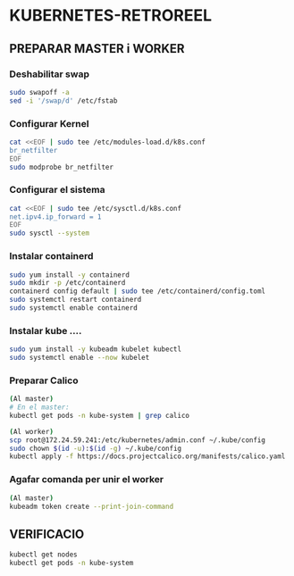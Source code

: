 # KUBERNETES-RETROREEL

## PREPARAR MASTER i WORKER
### Deshabilitar swap
```bash
sudo swapoff -a
sed -i '/swap/d' /etc/fstab
```

### Configurar Kernel
```bash
cat <<EOF | sudo tee /etc/modules-load.d/k8s.conf
br_netfilter
EOF
sudo modprobe br_netfilter
```

### Configurar el sistema
```bash
cat <<EOF | sudo tee /etc/sysctl.d/k8s.conf
net.ipv4.ip_forward = 1
EOF
sudo sysctl --system
```

### Instalar containerd
```bash
sudo yum install -y containerd
sudo mkdir -p /etc/containerd
containerd config default | sudo tee /etc/containerd/config.toml
sudo systemctl restart containerd
sudo systemctl enable containerd
```

### Instalar kube ....
```bash
sudo yum install -y kubeadm kubelet kubectl
sudo systemctl enable --now kubelet
```

### Preparar Calico
```bash
(Al master)
# En el master:
kubectl get pods -n kube-system | grep calico
```
```bash
(Al worker)
scp root@172.24.59.241:/etc/kubernetes/admin.conf ~/.kube/config
sudo chown $(id -u):$(id -g) ~/.kube/config
kubectl apply -f https://docs.projectcalico.org/manifests/calico.yaml
```

### Agafar comanda per unir el worker
```bash
(Al master)
kubeadm token create --print-join-command
```


## VERIFICACIO
```bash
kubectl get nodes
kubectl get pods -n kube-system
```
